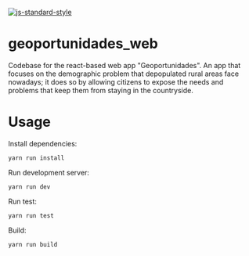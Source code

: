 [![js-standard-style](https://img.shields.io/badge/code%20style-standard-brightgreen.svg)](http://standardjs.com)

# geoportunidades_web
Codebase for the react-based web app "Geoportunidades". An app that focuses on the demographic problem that depopulated rural areas face nowadays; it does so by allowing citizens to expose the needs and problems that keep them from staying in the countryside.

# Usage

Install dependencies: 
```
yarn run install
```
Run development server:
```
yarn run dev
```
Run test: 
```
yarn run test
```
Build: 
```
yarn run build
```
